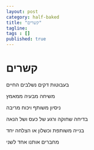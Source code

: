 ```yaml
---
layout: post 
category: half-baked
title: "קשרים"
tagline: 
tags : [] 
published: true
---
```


# קשרים

בעבוטות דקים נשלבים החיים

משיחה
מבעיה
ממאמץ

ניסיון משותף
ויכוח 
מריבה

בדיחה שחוקה
ורגע של כעס
ושל הנאה

בנייה משותפת
וכשלון או הצלחה יחד

מחברים אותנו
אחד לשני
